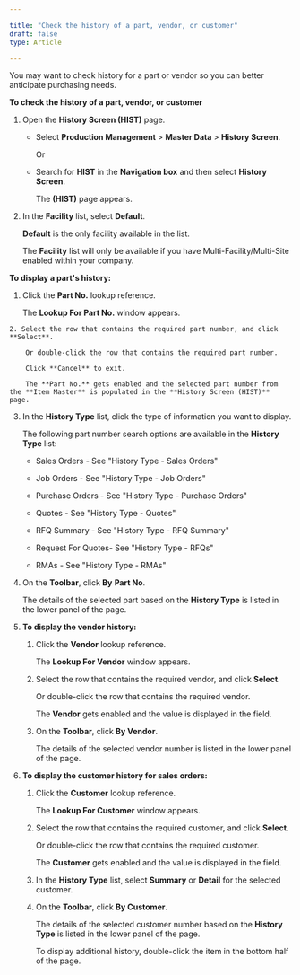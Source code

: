 ```yaml
---

title: "Check the history of a part, vendor, or customer"
draft: false
type: Article

---
```


You may want to check history for a part or vendor so you can better anticipate purchasing needs.

**To check the history of a part, vendor, or customer**

1. Open the **History Screen (HIST)** page.

    - Select **Production Management** > **Master Data** > **History Screen**.

        Or

    - Search for **HIST** in the **Navigation box** and then select **History Screen**.

       The **(HIST)** page appears.

2. In the **Facility** list, select **Default**.

    **Default** is the only facility available in the list.

    The **Facility** list will only be available if you have Multi-Facility/Multi-Site enabled within your company.

**To display a part's history:**

   1. Click the **Part No.** lookup reference.

      The **Lookup For Part No.** window appears.

    2. Select the row that contains the required part number, and click **Select**.

        Or double-click the row that contains the required part number.

        Click **Cancel** to exit.

        The **Part No.** gets enabled and the selected part number from the **Item Master** is populated in the **History Screen (HIST)** page.

3. In the **History Type** list, click the type of information you want to display.

    The following part number search options are available in the **History Type** list:

   - Sales Orders - See "History Type - Sales Orders"

   - Job Orders - See "History Type - Job Orders"

   - Purchase Orders - See "History Type - Purchase Orders"

   - Quotes - See "History Type - Quotes"

   - RFQ Summary - See "History Type - RFQ Summary"

   - Request For Quotes- See "History Type - RFQs"

   - RMAs - See "History Type - RMAs"

5. On the **Toolbar**, click **By** **Part No**.

    The details of the selected part based on the **History Type** is listed in the lower panel of the page.

6. **To display the vendor history:**

    1. Click the **Vendor** lookup reference.

        The **Lookup For Vendor** window appears.

    2. Select the row that contains the required vendor, and click **Select**.

        Or double-click the row that contains the required vendor.

        The **Vendor** gets enabled and the value is displayed in the field.

    3. On the **Toolbar**, click **By Vendor**.

        The details of the selected vendor number is listed in the lower panel of the page.

7. **To display the customer history for sales orders:**

    1. Click the **Customer** lookup reference.

        The **Lookup For Customer** window appears.

    2. Select the row that contains the required customer, and click **Select**.

        Or double-click the row that contains the required customer.

        The **Customer** gets enabled and the value is displayed in the field.

    3. In the **History Type** list, select **Summary** or **Detail** for the selected customer.

    4. On the **Toolbar**, click **By Customer**.

        The details of the selected customer number based on the **History Type** is listed in the lower panel of the page.

        To display additional history, double-click the item in the bottom half of the page.

​